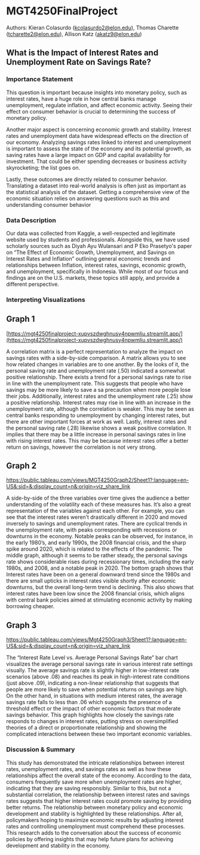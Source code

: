 # MGT4250FinalProject

Authors: Kieran Colasurdo (kcolasurdo2@elon.edu), Thomas Charette (tcharette2@elon.edu), Allison Katz (akatz9@elon.edu)

## What is the Impact of Interest Rates and Unemployment Rate on Savings Rate?

### Importance Statement
This question is important because insights into monetary policy, such as interest rates, have a huge role in how central banks manage unemployment, regulate inflation, and affect economic activity. Seeing their effect on consumer behavior is crucial to determining the success of monetary policy.  

Another major aspect is concerning economic growth and stability. Interest rates and unemployment data have widespread effects on the direction of our economy. Analyzing savings rates linked to interest and unemployment is important to assess the state of the economy and its potential growth, as saving rates have a large impact on GDP and capital availability for investment. That could be either spending decreases or business activity skyrocketing; the list goes on. 

Lastly, these outcomes are directly related to consumer behavior. Translating a dataset into real-world analysis is often just as important as the statistical analysis of the dataset. Getting a comprehensive view of the economic situation relies on answering questions such as this and understanding consumer behavior



### Data Description
Our data was collected from Kaggle, a well-respected and legitimate website used by students and professionals. Alongside this, we have used scholarly sources such as Diyah Ayu Wulansari and P Eko Prasetyo's paper on “The Effect of Economic Growth, Unemployment, and Savings on Interest Rates and Inflation” outlining general economic trends and relationships between Inflation, interest rates, savings, economic growth, and unemployment, specifically in Indonesia. While most of our focus and findings are on the U.S. markets, these topics still apply, and provide a different perspective. 

### Interpreting Visualizations
## Graph 1
[https://mgt4250finalproject-xupvszdwghnusy4npwmliu.streamlit.app/](https://mgt4250finalproject-xupvszdwghnusy4npwmliu.streamlit.app/)

A correlation matrix is a perfect representation to analyze the impact on savings rates with a side-by-side comparison. A matrix allows you to see how related changes in variables are to one another. By the looks of it, the personal saving rate and unemployment rate (.50) indicated a somewhat positive relationship. There exists a trend for a personal savings rate to rise in line with the unemployment rate. This suggests that people who have savings may be more likely to save a sa precaution when more people lose their jobs. 
Additionally, interest rates and the unemployment rate (.25) show a positive relationship. Interest rates may rise in line with an increase in the unemployment rate, although the correlation is weaker. This may be seen as central banks responding to unemployment by changing interest rates, but there are other important forces at work as well. Lastly, interest rates and the personal saving rate (.28) likewise shows a weak positive correlation. It implies that there may be a little increase in personal savings rates in line with rising interest rates. This may be because interest rates offer a better return on savings, however the correlation is not very strong. 

## Graph 2
https://public.tableau.com/views/MGT4250Graph2/Sheet1?:language=en-US&:sid=&:display_count=n&:origin=viz_share_link

A side-by-side of the three variables over time gives the audience a better understanding of the volatility each of these measures has. It’s also a great representation of the variables against each other. For example, you can see that the interest rates weren’t drastically different in 2020 and moved inversely to savings and unemployment rates. 
There are cyclical trends in the unemployment rate, with peaks corresponding with recessions or downturns in the economy. Notable peaks can be observed, for instance, in the early 1980’s, and early 1990s, the 2008 financial crisis, and the sharp spike around 2020, which is related to the effects of the pandemic. The middle graph, although it seems to be rather steady, the personal savings rate shows considerable rises during recessionary times, including the early 1980s, and 2008, and a notable peak in 2020. The bottom graph shows that Interest rates have been on a general downward trend since the 1980s and there are small upticks in interest rates visible shortly after economic downturns, but the overall long-term trend is declining. This also shows that interest rates have been low since the 2008 financial crisis, which aligns with central bank policies aimed at stimulating economic activity by making borrowing cheaper.

## Graph 3
https://public.tableau.com/views/Mgt4250Graph3/Sheet1?:language=en-US&:sid=&:display_count=n&:origin=viz_share_link

The “Interest Rate Level vs. Average Personal Savings Rate” bar chart visualizes the average personal savings rate in various interest rate settings visually. The average savings rate is slightly higher in low-interest rate scenarios (above .08) and reaches its peak in high-interest rate conditions (just above .09), indicating a non-linear relationship that suggests that people are more likely to save when potential returns on savings are high. On the other hand, in situations with medium interest rates, the average savings rate falls to less than .06 which suggests the presence of a threshold effect or the impact of other economic factors that moderate savings behavior. This graph highlights how closely the savings rate responds to changes in interest rates, putting stress on oversimplified theories of a direct or proportionate relationship and showing the complicated interactions between these two important economic variables. 

### Discussion & Summary

This study has demonstrated the intricate relationships between interest rates, unemployment rates, and savings rates as well as how these relationships affect the overall state of the economy. According to the data, consumers frequently save more when unemployment rates are higher, indicating that they are saving responsibly. Similar to this, but not a substantial correlation, the relationship between interest rates and savings rates suggests that higher interest rates could promote saving by providing better returns. The relationship between monetary policy and economic development and stability is highlighted by these relationships. After all, policymakers hoping to maximize economic results by adjusting interest rates and controlling unemployment must comprehend these processes. This research adds to the conversation about the success of economic policies by offering insights that may help future plans for achieving development and stability in the economy.

